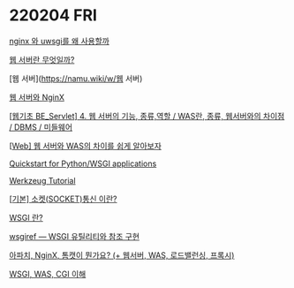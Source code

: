 # 220204 FRI



[nginx 와 uwsgi를 왜 사용할까](https://velog.io/@denhur62/nginx-와-uwsgi를-왜-사용할까)

[웹 서버란 무엇일까?](https://developer.mozilla.org/ko/docs/Learn/Common_questions/What_is_a_web_server)

[웹 서버](https://namu.wiki/w/웹 서버)

[웹 서버와 NginX](https://tecoble.techcourse.co.kr/post/2021-07-30-web-server-and-nginx/)

[[웹기초 BE_Servlet\] 4. 웹 서버의 기능, 종류,역할 / WAS란, 종류, 웹서버와의 차이점 / DBMS / 미들웨어](https://0ver-grow.tistory.com/134)

[[Web\] 웹 서버와 WAS의 차이를 쉽게 알아보자](https://codechasseur.tistory.com/25)

[Quickstart for Python/WSGI applications](https://uwsgi-docs.readthedocs.io/en/latest/WSGIquickstart.html)

[Werkzeug Tutorial](https://werkzeug.palletsprojects.com/en/2.0.x/tutorial/)

[[기본\] 소켓(SOCKET)통신 이란?](https://helloworld-88.tistory.com/215)

[WSGI 란?](https://sgc109.github.io/2020/08/15/python-wsgi/)

[wsgiref — WSGI 유틸리티와 참조 구현](https://docs.python.org/ko/3/library/wsgiref.html)

[아파치, NginX, 톰캣이 뭔가요? (+ 웹서버, WAS, 로드밸런싱, 프록시)](https://www.youtube.com/watch?v=Zimhvf2B7Es)

[WSGI, WAS, CGI 이해](https://brownbears.tistory.com/350)
